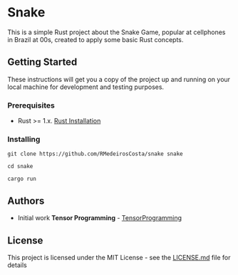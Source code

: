 # Snake

This is a simple Rust project about the Snake Game, popular at cellphones in Brazil at 00s, created to apply some basic Rust concepts.

## Getting Started

These instructions will get you a copy of the project up and running on your local machine for development and testing purposes.

### Prerequisites

* Rust >= 1.x. [Rust Installation](https://www.rust-lang.org/en-US/install.html "See:")

### Installing

`git clone https://github.com/RMedeirosCosta/snake snake`

`cd snake`

`cargo run`


## Authors

* Initial work **Tensor Programming** - [TensorProgramming](https://github.com/tensor-programming)

## License

This project is licensed under the MIT License - see the [LICENSE.md](LICENSE.md) file for details
